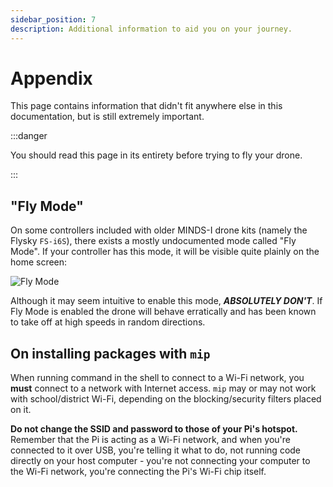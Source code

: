 ```yaml
---
sidebar_position: 7
description: Additional information to aid you on your journey.
---
```


# Appendix

This page contains information that didn't fit anywhere else in this documentation, but is still extremely important.

:::danger

You should read this page in its entirety before trying to fly your drone.

:::

## "Fly Mode"

On some controllers included with older MINDS-I drone kits (namely the Flysky `FS-i6S`), there exists a mostly undocumented mode called "Fly Mode". If your controller has this mode, it will be visible quite plainly on the home screen:

![Fly Mode](flymode.png)

Although it may seem intuitive to enable this mode, ***ABSOLUTELY DON'T***. If Fly Mode is enabled the drone will behave erratically and has been known to take off at high speeds in random directions.

## On installing packages with `mip`

When running command in the shell to connect to a Wi-Fi network, you **must** connect to a network with Internet access. `mip` may or may not work with school/district Wi-Fi, depending on the blocking/security filters placed on it.

**Do not change the SSID and password to those of your Pi's hotspot.** Remember that the Pi is acting as a Wi-Fi network, and when you're connected to it over USB, you're telling it what to do, not running code directly on your host computer - you're not connecting your computer to the Wi-Fi network, you're connecting the Pi's Wi-Fi chip itself.
